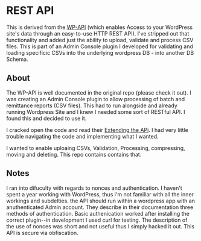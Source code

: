 # REST API

This is derived from the [WP-API](https://github.com/WP-API/WP-API) (which enables Access to your WordPress site's data through an easy-to-use HTTP REST API).  I've stripped out that functionality and added just the ability to upload, validate and process CSV files.  This is part of an Admin Console plugin I developed for validating and loading specificic CSVs into the underlying wordpress DB - into another DB Schema. 

## About

The WP-API is well documented in the original repo (please check it out).  I was creating an Admin Console
plugin to allow processing of batch and remittance reports (CSV files).  This had to run alongside 
and already running Wordpress Site and I knew I needed some sort of RESTful API.  I found this and decided to use it.

I cracked open the code and read their [Extending the APi](https://github.com/WP-API/WP-API).
I had very little trouble navigating the code and implementing what I wanted.

I wanted to enable uploaing CSVs, Validation, Processing, compressing, moving and deleting.
This repo contains contains that.

## Notes

I ran into difuculty with regards to nonces and authentication.  I haven't spent a year working with WordPress, thus i'm not familiar with all the inner workings and subdelties.  the API should run within a wordpress app with an anuthenticated Admin account.   They describe in their documentation three methods of authentication.  Basic authenication worked after installing the correct plugin--in development I used curl for testing.  The description of the use of nonces was short and not useful thus I simply hacked it out.   This API is secure via obfiscation.


[orriginal docs]: http://wp-api.org/
[orriginal GitHub]: https://github.com/WP-API/WP-API
